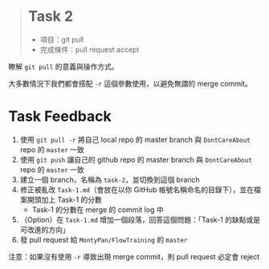 > # Task 2 #
> * 項目：git pull
> * 完成條件：pull request accept


瞭解 `git pull` 的意義與操作方式。

大多數情況下我們都會搭配 `-r` 這個參數使用，以避免無謂的 merge commit。


Task Feedback
=============
 
1. 使用 `git pull -r` 將自己 local repo 的 master branch 與 `DontCareAbout` repo 的 `master` 一致
1. 使用 `git push` 讓自己的 github repo 的 master branch 與 `DontCareAbout` repo 的 `master` 一致
1. 建立一個 branch，名稱為 `task-2`，並切換到這個 branch
1. 修正被亂改 `Task-1.md`（會放在以你 GitHub 帳號名稱命名的目錄下），並在檔案開頭加上 Task-1 的分數
	* Task-1 的分數在 merge 的 commit log 中
1. （Option）在 `Task-1.md` 增加一個段落，回答這個問題：「Task-1 的缺點或是可改進的方向」
1. 發 pull request 給 `MontyPan/FlowTraining` 的 `master`

注意：如果沒有使用 `-r` 導致出現 merge commit，則 pull request 必定會 reject

